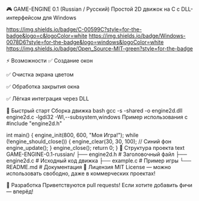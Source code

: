 🎮 GAME-ENGINE 0.1 (Russian / Русский)
Простой 2D движок на C с DLL-интерфейсом для Windows

https://img.shields.io/badge/C-00599C?style=for-the-badge&logo=c&logoColor=white
https://img.shields.io/badge/Windows-0078D6?style=for-the-badge&logo=windows&logoColor=white
https://img.shields.io/badge/Open_Source-MIT-green?style=for-the-badge

⚡ Возможности
✅ Создание окон

✅ Очистка экрана цветом

✅ Обработка закрытия окна

✅ Лёгкая интеграция через DLL

🚀 Быстрый старт
Сборка движка
bash
gcc -s -shared -o engine2d.dll engine2d.c -lgdi32 -Wl,--subsystem,windows
Пример использования
c
#include "engine2d.h"

int main() {
    engine_init(800, 600, "Моя Игра!");
    while (!engine_should_close()) {
        engine_clear(30, 30, 100); // Синий фон
        engine_update();
    }
    engine_close();
    return 0;
}
📁 Структура проекта
text
GAME-ENGINE-0.1-russian/
├── engine2d.h     # Заголовочный файл
├── engine2d.c     # Исходный код движка
├── example.c      # Пример игры
└── README.md      # Документация
📜 Лицензия
MIT License — можно использовать свободно, даже в коммерческих проектах!

🤝 Разработка
Приветствуются pull requests! Если хотите добавить фичи — вперёд!

